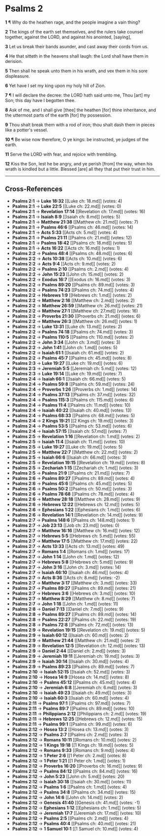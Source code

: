 # Psalms 2

**1** ¶ Why do the heathen rage, and the people imagine a vain thing?

**2** The kings of the earth set themselves, and the rulers take counsel together, against the LORD, and against his anointed, [saying],

**3** Let us break their bands asunder, and cast away their cords from us.

**4** He that sitteth in the heavens shall laugh: the Lord shall have them in derision.

**5** Then shall he speak unto them in his wrath, and vex them in his sore displeasure.

**6** Yet have I set my king upon my holy hill of Zion.

**7** ¶ I will declare the decree: the LORD hath said unto me, Thou [art] my Son; this day have I begotten thee.

**8** Ask of me, and I shall give [thee] the heathen [for] thine inheritance, and the uttermost parts of the earth [for] thy possession.

**9** Thou shalt break them with a rod of iron; thou shalt dash them in pieces like a potter's vessel.

**10** ¶ Be wise now therefore, O ye kings: be instructed, ye judges of the earth.

**11** Serve the LORD with fear, and rejoice with trembling.

**12** Kiss the Son, lest he be angry, and ye perish [from] the way, when his wrath is kindled but a little. Blessed [are] all they that put their trust in him.

---

## Cross-References

- **Psalms 2:1** → **Luke 18:32** [[Luke ch: 18.md]] (votes: 4)
- **Psalms 2:1** → **Luke 22:5** [[Luke ch: 22.md]] (votes: 0)
- **Psalms 2:1** → **Revelation 17:14** [[Revelation ch: 17.md]] (votes: 16)
- **Psalms 2:1** → **Isaiah 8:9** [[Isaiah ch: 8.md]] (votes: 5)
- **Psalms 2:1** → **Matthew 21:38** [[Matthew ch: 21.md]] (votes: 7)
- **Psalms 2:1** → **Psalms 46:6** [[Psalms ch: 46.md]] (votes: 14)
- **Psalms 2:1** → **Acts 5:33** [[Acts ch: 5.md]] (votes: 4)
- **Psalms 2:1** → **Psalms 21:11** [[Psalms ch: 21.md]] (votes: 12)
- **Psalms 2:1** → **Psalms 18:42** [[Psalms ch: 18.md]] (votes: 5)
- **Psalms 2:1** → **Acts 16:22** [[Acts ch: 16.md]] (votes: 1)
- **Psalms 2:2** → **Psalms 48:4** [[Psalms ch: 48.md]] (votes: 6)
- **Psalms 2:2** → **Acts 10:38** [[Acts ch: 10.md]] (votes: 6)
- **Psalms 2:2** → **Acts 9:4** [[Acts ch: 9.md]] (votes: 2)
- **Psalms 2:2** → **Psalms 2:10** [[Psalms ch: 2.md]] (votes: 4)
- **Psalms 2:2** → **John 15:23** [[John ch: 15.md]] (votes: 2)
- **Psalms 2:2** → **Exodus 16:7** [[Exodus ch: 16.md]] (votes: 3)
- **Psalms 2:2** → **Psalms 89:20** [[Psalms ch: 89.md]] (votes: 3)
- **Psalms 2:2** → **Psalms 74:23** [[Psalms ch: 74.md]] (votes: 4)
- **Psalms 2:2** → **Hebrews 1:9** [[Hebrews ch: 1.md]] (votes: 2)
- **Psalms 2:2** → **Matthew 2:16** [[Matthew ch: 2.md]] (votes: 2)
- **Psalms 2:2** → **Matthew 26:59** [[Matthew ch: 26.md]] (votes: 21)
- **Psalms 2:2** → **Matthew 27:1** [[Matthew ch: 27.md]] (votes: 16)
- **Psalms 2:2** → **Proverbs 21:30** [[Proverbs ch: 21.md]] (votes: 6)
- **Psalms 2:2** → **Matthew 26:3** [[Matthew ch: 26.md]] (votes: 1)
- **Psalms 2:2** → **Luke 13:31** [[Luke ch: 13.md]] (votes: 2)
- **Psalms 2:2** → **Psalms 74:18** [[Psalms ch: 74.md]] (votes: 3)
- **Psalms 2:2** → **Psalms 110:5** [[Psalms ch: 110.md]] (votes: 2)
- **Psalms 2:2** → **John 3:34** [[John ch: 3.md]] (votes: 3)
- **Psalms 2:2** → **John 1:41** [[John ch: 1.md]] (votes: 5)
- **Psalms 2:2** → **Isaiah 61:1** [[Isaiah ch: 61.md]] (votes: 2)
- **Psalms 2:2** → **Psalms 45:7** [[Psalms ch: 45.md]] (votes: 8)
- **Psalms 2:3** → **Luke 19:27** [[Luke ch: 19.md]] (votes: 6)
- **Psalms 2:3** → **Jeremiah 5:5** [[Jeremiah ch: 5.md]] (votes: 12)
- **Psalms 2:3** → **Luke 19:14** [[Luke ch: 19.md]] (votes: 7)
- **Psalms 2:4** → **Isaiah 66:1** [[Isaiah ch: 66.md]] (votes: 5)
- **Psalms 2:4** → **Psalms 59:8** [[Psalms ch: 59.md]] (votes: 24)
- **Psalms 2:4** → **Proverbs 1:26** [[Proverbs ch: 1.md]] (votes: 14)
- **Psalms 2:4** → **Psalms 37:13** [[Psalms ch: 37.md]] (votes: 32)
- **Psalms 2:4** → **Psalms 115:3** [[Psalms ch: 115.md]] (votes: 6)
- **Psalms 2:4** → **Psalms 11:4** [[Psalms ch: 11.md]] (votes: 10)
- **Psalms 2:4** → **Isaiah 40:22** [[Isaiah ch: 40.md]] (votes: 13)
- **Psalms 2:4** → **Psalms 68:33** [[Psalms ch: 68.md]] (votes: 5)
- **Psalms 2:4** → **2 Kings 19:21** [[2 Kings ch: 19.md]] (votes: 3)
- **Psalms 2:4** → **Psalms 53:5** [[Psalms ch: 53.md]] (votes: 6)
- **Psalms 2:4** → **Isaiah 57:15** [[Isaiah ch: 57.md]] (votes: 7)
- **Psalms 2:5** → **Revelation 1:16** [[Revelation ch: 1.md]] (votes: 2)
- **Psalms 2:5** → **Isaiah 11:4** [[Isaiah ch: 11.md]] (votes: 10)
- **Psalms 2:5** → **Luke 19:27** [[Luke ch: 19.md]] (votes: 5)
- **Psalms 2:5** → **Matthew 22:7** [[Matthew ch: 22.md]] (votes: 2)
- **Psalms 2:5** → **Isaiah 66:6** [[Isaiah ch: 66.md]] (votes: 3)
- **Psalms 2:5** → **Revelation 19:15** [[Revelation ch: 19.md]] (votes: 8)
- **Psalms 2:5** → **Zechariah 1:15** [[Zechariah ch: 1.md]] (votes: 3)
- **Psalms 2:5** → **Psalms 21:9** [[Psalms ch: 21.md]] (votes: 7)
- **Psalms 2:6** → **Psalms 89:27** [[Psalms ch: 89.md]] (votes: 4)
- **Psalms 2:6** → **Psalms 45:6** [[Psalms ch: 45.md]] (votes: 5)
- **Psalms 2:6** → **Psalms 50:2** [[Psalms ch: 50.md]] (votes: 3)
- **Psalms 2:6** → **Psalms 78:68** [[Psalms ch: 78.md]] (votes: 4)
- **Psalms 2:6** → **Matthew 28:18** [[Matthew ch: 28.md]] (votes: 9)
- **Psalms 2:6** → **Hebrews 12:22** [[Hebrews ch: 12.md]] (votes: 5)
- **Psalms 2:6** → **Ephesians 1:22** [[Ephesians ch: 1.md]] (votes: 6)
- **Psalms 2:6** → **Revelation 14:1** [[Revelation ch: 14.md]] (votes: 9)
- **Psalms 2:7** → **Psalms 148:6** [[Psalms ch: 148.md]] (votes: 1)
- **Psalms 2:7** → **Job 23:13** [[Job ch: 23.md]] (votes: 0)
- **Psalms 2:7** → **Matthew 16:16** [[Matthew ch: 16.md]] (votes: 12)
- **Psalms 2:7** → **Hebrews 5:5** [[Hebrews ch: 5.md]] (votes: 55)
- **Psalms 2:7** → **Matthew 17:5** [[Matthew ch: 17.md]] (votes: 22)
- **Psalms 2:7** → **Acts 13:33** [[Acts ch: 13.md]] (votes: 49)
- **Psalms 2:7** → **Romans 1:4** [[Romans ch: 1.md]] (votes: 17)
- **Psalms 2:7** → **John 1:14** [[John ch: 1.md]] (votes: 12)
- **Psalms 2:7** → **Hebrews 5:8** [[Hebrews ch: 5.md]] (votes: 9)
- **Psalms 2:7** → **John 3:16** [[John ch: 3.md]] (votes: 14)
- **Psalms 2:7** → **Isaiah 46:10** [[Isaiah ch: 46.md]] (votes: 4)
- **Psalms 2:7** → **Acts 8:36** [[Acts ch: 8.md]] (votes: -2)
- **Psalms 2:7** → **Matthew 3:17** [[Matthew ch: 3.md]] (votes: 33)
- **Psalms 2:7** → **Psalms 89:27** [[Psalms ch: 89.md]] (votes: 21)
- **Psalms 2:7** → **Hebrews 3:6** [[Hebrews ch: 3.md]] (votes: 10)
- **Psalms 2:7** → **Matthew 8:29** [[Matthew ch: 8.md]] (votes: 7)
- **Psalms 2:7** → **John 1:18** [[John ch: 1.md]] (votes: 11)
- **Psalms 2:8** → **Daniel 7:13** [[Daniel ch: 7.md]] (votes: 9)
- **Psalms 2:8** → **Psalms 89:27** [[Psalms ch: 89.md]] (votes: 14)
- **Psalms 2:8** → **Psalms 22:27** [[Psalms ch: 22.md]] (votes: 19)
- **Psalms 2:8** → **Psalms 72:8** [[Psalms ch: 72.md]] (votes: 13)
- **Psalms 2:9** → **Revelation 19:15** [[Revelation ch: 19.md]] (votes: 5)
- **Psalms 2:9** → **Isaiah 60:12** [[Isaiah ch: 60.md]] (votes: 2)
- **Psalms 2:9** → **Matthew 21:44** [[Matthew ch: 21.md]] (votes: 2)
- **Psalms 2:9** → **Revelation 12:5** [[Revelation ch: 12.md]] (votes: 13)
- **Psalms 2:9** → **Daniel 2:44** [[Daniel ch: 2.md]] (votes: 3)
- **Psalms 2:9** → **Jeremiah 19:11** [[Jeremiah ch: 19.md]] (votes: 3)
- **Psalms 2:9** → **Isaiah 30:14** [[Isaiah ch: 30.md]] (votes: 4)
- **Psalms 2:9** → **Psalms 89:23** [[Psalms ch: 89.md]] (votes: 7)
- **Psalms 2:10** → **Isaiah 52:15** [[Isaiah ch: 52.md]] (votes: 3)
- **Psalms 2:10** → **Hosea 14:9** [[Hosea ch: 14.md]] (votes: 8)
- **Psalms 2:10** → **Psalms 45:12** [[Psalms ch: 45.md]] (votes: 4)
- **Psalms 2:10** → **Jeremiah 6:8** [[Jeremiah ch: 6.md]] (votes: 3)
- **Psalms 2:10** → **Isaiah 49:23** [[Isaiah ch: 49.md]] (votes: 3)
- **Psalms 2:10** → **Isaiah 60:3** [[Isaiah ch: 60.md]] (votes: 4)
- **Psalms 2:11** → **Psalms 97:1** [[Psalms ch: 97.md]] (votes: 7)
- **Psalms 2:11** → **Psalms 89:7** [[Psalms ch: 89.md]] (votes: 10)
- **Psalms 2:11** → **Philippians 2:12** [[Philippians ch: 2.md]] (votes: 19)
- **Psalms 2:11** → **Hebrews 12:25** [[Hebrews ch: 12.md]] (votes: 15)
- **Psalms 2:11** → **Psalms 99:1** [[Psalms ch: 99.md]] (votes: 6)
- **Psalms 2:12** → **Hosea 13:2** [[Hosea ch: 13.md]] (votes: 3)
- **Psalms 2:12** → **Psalms 2:7** [[Psalms ch: 2.md]] (votes: 3)
- **Psalms 2:12** → **Romans 10:11** [[Romans ch: 10.md]] (votes: 2)
- **Psalms 2:12** → **1 Kings 19:18** [[1 Kings ch: 19.md]] (votes: 5)
- **Psalms 2:12** → **Romans 9:33** [[Romans ch: 9.md]] (votes: 4)
- **Psalms 2:12** → **1 Peter 2:6** [[1 Peter ch: 2.md]] (votes: 8)
- **Psalms 2:12** → **1 Peter 1:21** [[1 Peter ch: 1.md]] (votes: 1)
- **Psalms 2:12** → **Proverbs 16:20** [[Proverbs ch: 16.md]] (votes: 9)
- **Psalms 2:12** → **Psalms 84:12** [[Psalms ch: 84.md]] (votes: 16)
- **Psalms 2:12** → **John 5:23** [[John ch: 5.md]] (votes: 20)
- **Psalms 2:12** → **Isaiah 30:18** [[Isaiah ch: 30.md]] (votes: 11)
- **Psalms 2:12** → **Psalms 1:6** [[Psalms ch: 1.md]] (votes: 4)
- **Psalms 2:12** → **Psalms 34:8** [[Psalms ch: 34.md]] (votes: 15)
- **Psalms 2:12** → **John 14:6** [[John ch: 14.md]] (votes: 2)
- **Psalms 2:12** → **Genesis 41:40** [[Genesis ch: 41.md]] (votes: -1)
- **Psalms 2:12** → **Ephesians 1:12** [[Ephesians ch: 1.md]] (votes: 5)
- **Psalms 2:12** → **Jeremiah 17:7** [[Jeremiah ch: 17.md]] (votes: 10)
- **Psalms 2:12** → **Psalms 2:5** [[Psalms ch: 2.md]] (votes: 4)
- **Psalms 2:12** → **Psalms 40:4** [[Psalms ch: 40.md]] (votes: 21)
- **Psalms 2:12** → **1 Samuel 10:1** [[1 Samuel ch: 10.md]] (votes: 4)
